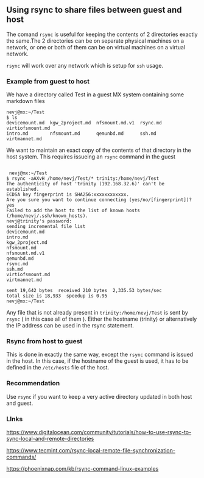 ## Using rsync to share files between guest and host ##
The comand `rsync` is useful for keeping the contents of 2 directories
exactly the same.The 2 directories can be on separate 
physical machines on a network, or one or both of them can be on 
virtual machines on a virtual network.

`rsync` will work over any network which is setup for `ssh` 
usage.

### Example from guest to host ###
 We have a directory called Test in a guest MX system containing
some markdown files

```
nevj@mx:~/Test
$ ls
devicemount.md  kgw_2project.md  nfsmount.md.v1  rsync.md  virtiofsmount.md
intro.md        nfsmount.md      qemunbd.md      ssh.md    virtmannet.md

```
We want to maintain an exact copy of the contents of that
directory in the host system. This requires issueing an `rsync` command in the guest

```

 nevj@mx:~/Test
$ rsync -aAXvH /home/nevj/Test/* trinity:/home/nevj/Test
The authenticity of host 'trinity (192.168.32.6)' can't be established.
ECDSA key fingerprint is SHA256:xxxxxxxxxxxx.
Are you sure you want to continue connecting (yes/no/[fingerprint])? yes
Failed to add the host to the list of known hosts (/home/nevj/.ssh/known_hosts).
nevj@trinity's password: 
sending incremental file list
devicemount.md
intro.md
kgw_2project.md
nfsmount.md
nfsmount.md.v1
qemunbd.md
rsync.md
ssh.md
virtiofsmount.md
virtmannet.md

sent 19,642 bytes  received 210 bytes  2,335.53 bytes/sec
total size is 18,933  speedup is 0.95
nevj@mx:~/Test

```
Any file that is not already present in `trinity:/home/nevj/Test` 
is sent by `rsync` ( in this case all of them ).
Either the hostname (trinity) or alternatively
 the IP address can be used in the rsync statement.

### Rsync from host to guest ###
This is done in exactly the same way, except the `rsync`
 command is issued in the host.
In this case, if the hostname of the guest is used, it has to be defined 
in the `/etc/hosts` file of the host.

### Recommendation ###
Use `rsync` if you want to keep a very active directory 
updated in both host and guest. 


### LInks ###

https://www.digitalocean.com/community/tutorials/how-to-use-rsync-to-sync-local-and-remote-directories

https://www.tecmint.com/rsync-local-remote-file-synchronization-commands/

https://phoenixnap.com/kb/rsync-command-linux-examples
